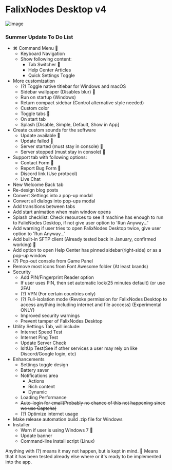 # FalixNodes Desktop v4
![image](https://user-images.githubusercontent.com/51213244/156048274-c4eb3840-8b3a-41be-8439-3fedc24f5aa5.png)

### Summer Update To Do List
 - ⌘ Command Menu 🔵
   - Keyboard Navigation
   - Show following content:
     - Tab Switcher 🔵
     - Help Center Articles
     - Quick Settings Toggle
 - More customization
   - (?) Toggle native titlebar for Windows and macOS
   - Sidebar wallpaper (Disables blur) 🔵
   - Run on startup (Windows)
   - Return compact sidebar (Control alternative style needed)
   - Custom color
   - Toggle tabs 🔵
   - On start tab
   - Splash [Disable, Simple, Default, Show in App]
 - Create custom sounds for the software
   - Update available 🔵
   - Update failed 🔵
   - Server started (must stay in console) 🔵
   - Server stopped (must stay in console) 🔵
 - Support tab with following options: 
   - Contact Form 🔵
   - Report Bug Form 🔵
   - Discord link (Use protocol)
   - Live Chat
 - New Welcome Back tab
 - Re-design blog posts
 - Convert Settings into a pop-up modal
 - Convert all dialogs into pop-ups modal
 - Add transitions between tabs
 - Add start animation when main window opens
 - Splash checklist: Check resources to see if machine has enough to run to FalixNodes Desktop, if not give user option to 'Run Anyway...'
 - Add warning if user tries to open FalixNodes Desktop twice, give user option to 'Run Anyway...'
 - Add built-in SFTP client (Already tested back in January, confirmed working) 🔵
 - Add option to open Help Center has pinned sidebar(right-side) or as a pop-up window
 - (?) Pop-out console from Game Panel
 - Remove most icons from Font Awesome folder (At least brands)
 - Security
   - Add PIN/Fingerprint Reader option
   - If user uses PIN, then set automatic lock(25 minutes default) (or use 2FA)
   - (?) VPN (For certain countries only)
   - (?) Full-isolation mode (Revoke permission for FalixNodes Desktop to access anything including internet and file acccess) (Experimental ONLY)
   - Improved security warnings
   - Prevent tamper of FalixNodes Desktop
 - Utility Settings Tab, will include:
   - Internet Speed Test
   - Internet Ping Test
   - Update Server Check
   - IsItUp Test(See if other services a user may rely on like Discord/Google login, etc)
 - Enhancements
   - Settings toggle design
   - Battery saver
   - Notifications area
     - Actions
     - Rich content
     - Dynamic
   - Loading Performance
   - ~~Auto-login for email(Probably no chance of this not happening since we use Captcha)~~
   - (?) Optimize internet usage
 - Make release automation build .zip file for Windows
 - Installer
   - Warn if user is using Windows 7 🔵
   - Update banner
   - Command-line install script (Linux)

Anything with (?) means it may not happen, but is kept in mind.
🔵 Means that it has been tested already else where or it's ready to be implemented into the app.
